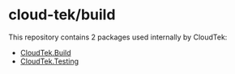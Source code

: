 # cloud-tek/build

This repository contains 2 packages used internally by CloudTek:

- [CloudTek.Build](./docs/cloud-tek.build.md)
- [CloudTek.Testing](./docs/cloud-tek.testing.md)